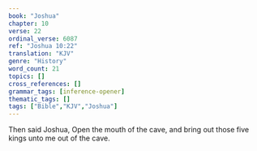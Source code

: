 ```yaml
---
book: "Joshua"
chapter: 10
verse: 22
ordinal_verse: 6087
ref: "Joshua 10:22"
translation: "KJV"
genre: "History"
word_count: 21
topics: []
cross_references: []
grammar_tags: [inference-opener]
thematic_tags: []
tags: ["Bible","KJV","Joshua"]
---
```

Then said Joshua, Open the mouth of the cave, and bring out those five kings unto me out of the cave.
